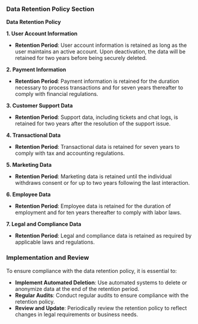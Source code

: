 
###  Data Retention Policy Section

**Data Retention Policy**

**1. User Account Information**
   - **Retention Period**: User account information is retained as long as the user maintains an active account. Upon deactivation, the data will be retained for two years before being securely deleted.

**2. Payment Information**
   - **Retention Period**: Payment information is retained for the duration necessary to process transactions and for seven years thereafter to comply with financial regulations.

**3. Customer Support Data**
   - **Retention Period**: Support data, including tickets and chat logs, is retained for two years after the resolution of the support issue.

**4. Transactional Data**
   - **Retention Period**: Transactional data is retained for seven years to comply with tax and accounting regulations.

**5. Marketing Data**
   - **Retention Period**: Marketing data is retained until the individual withdraws consent or for up to two years following the last interaction.

**6. Employee Data**
   - **Retention Period**: Employee data is retained for the duration of employment and for ten years thereafter to comply with labor laws.

**7. Legal and Compliance Data**
   - **Retention Period**: Legal and compliance data is retained as required by applicable laws and regulations.


### Implementation and Review

To ensure compliance with the data retention policy, it is essential to:

- **Implement Automated Deletion**: Use automated systems to delete or anonymize data at the end of the retention period.
- **Regular Audits**: Conduct regular audits to ensure compliance with the retention policy.
- **Review and Update**: Periodically review the retention policy to reflect changes in legal requirements or business needs.

